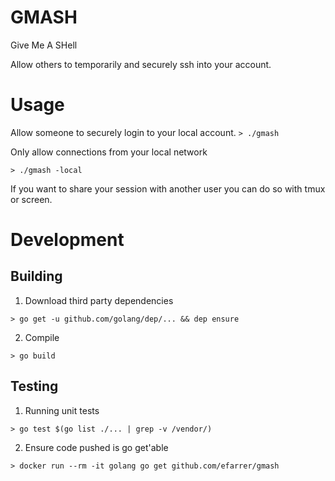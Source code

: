 # GMASH

Give Me A SHell

Allow others to temporarily and securely ssh into your account.

# Usage
Allow someone to securely login to your local account.
`> ./gmash`

Only allow connections from your local network

`> ./gmash -local`

If you want to share your session with another user you can do so with tmux or screen.

# Development

## Building
1. Download third party dependencies

`> go get -u github.com/golang/dep/... && dep ensure`

2. Compile

`> go build`

## Testing
1. Running unit tests

`> go test $(go list ./... | grep -v /vendor/)`

2. Ensure code pushed is go get'able

`> docker run --rm -it golang go get github.com/efarrer/gmash`
